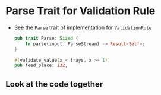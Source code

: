# Parse Trait for Validation Rule

- See the `Parse` trait of implementation for `ValidationRule`
  
  ```rust
  pub trait Parse: Sized {
      fn parse(input: ParseStream) -> Result<Self>;
  }
  ```

  ```rust
  #[validate_value(x < trays, x >= 1)]
  pub feed_place: i32,
  ```

## Look at the code together
